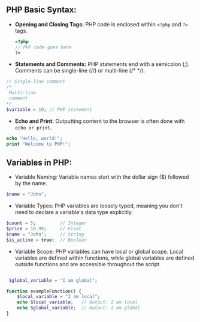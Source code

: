 ## PHP Basic Syntax:

- **Opening and Closing Tags:** PHP code is enclosed within `<?php` and `?>` tags.
  ```php
  <?php
  // PHP code goes here
  ?>

- **Statements and Comments:** PHP statements end with a semicolon (;). Comments can be single-line (//) or multi-line (/* */).

 ```php
// Single-line comment
/*
  Multi-line
  comment
*/
$variable = 10; // PHP statement
```

- **Echo and Print:** Outputting content to the browser is often done with `echo or print`.
```php
echo "Hello, world!";
print "Welcome to PHP!";
```

## Variables in PHP:

- Variable Naming: Variable names start with the dollar sign ($) followed by the name.
```php
$name = "John";
```

- Variable Types: PHP variables are loosely typed, meaning you don't need to declare a variable's data type explicitly.

```php
$count = 5;         // Integer
$price = 10.99;     // Float
$name = "John";     // String
$is_active = true;  // Boolean
```
- Variable Scope: PHP variables can have local or global scope. Local variables are defined within functions, while global variables are defined outside functions and are accessible throughout the script.
```php

 $global_variable = "I am global";

function exampleFunction() {
    $local_variable = "I am local";
    echo $local_variable;   // Output: I am local
    echo $global_variable;  // Output: I am global
}
```




